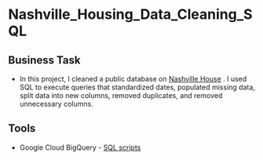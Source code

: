 # Nashville_Housing_Data_Cleaning_SQL
## Business Task
* In this project, I cleaned a public database on [Nashville House](https://data.nashville.gov/) . I used SQL to execute queries that standardized dates, populated missing data, split data into new columns, removed duplicates, and removed unnecessary columns.
## Tools
* Google Cloud BigQuery - [SQL scripts](https://github.com/Mo-Al0/Nashville_Housing_Data_Cleaning_SQL/blob/e46f41a6d8656b41dbe4387214cf0109c9829c74/Data_Cleaning_With_SQL)
